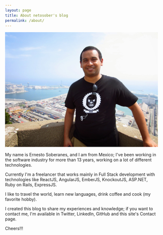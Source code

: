 ```yaml
---
layout: page
title: About netosober's blog
permalink: /about/
---
```


![Me](/images/me.jpg)

My name is Ernesto Soberanes, and I am from Mexico; I've been working in the software industry for more than 13 years, working on a lot of different technologies.

Currently I'm a freelancer that works mainly in Full Stack development with technologies like ReactJS, AngularJS, EmberJS, KnockoutJS, ASP.NET, Ruby on Rails, ExpressJS.

I like to travel the world, learn new languages, drink coffee and cook (my favorite hobby).

I created this blog to share my experiences and knowledge; if you want to contact me, I'm available in Twitter, LinkedIn, GitHub and this site's Contact page.

Cheers!!!
